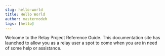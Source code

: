 ```yaml
---
slug: hello-world
title: Hello World
author: masternodeh
tags: [hello]
---
```


Welcome to the Relay Project Reference Guide. This documentation site has launched to allow you as a relay user a spot to come when you are in need of some help or assistance. 

